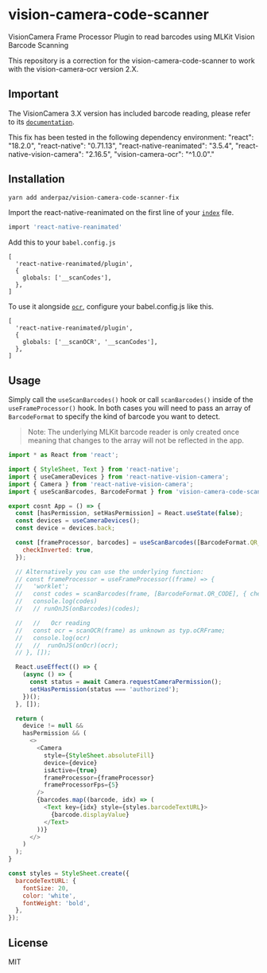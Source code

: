 # vision-camera-code-scanner

VisionCamera Frame Processor Plugin to read barcodes using MLKit Vision Barcode Scanning

This repository is a correction for the vision-camera-code-scanner to work with the vision-camera-ocr version 2.X.

## Important

The VisionCamera 3.X version has included barcode reading, please refer to its [`documentation`]([https://github.com/anderpaz/vision-camera-code-scanner-fix/blob/1409a8afd02328a26e336036493b2d6ef8441359/example/index.tsx#L1](https://react-native-vision-camera.com/docs/guides/code-scanning)).

This fix has been tested in the following dependency environment:
"react": "18.2.0",
"react-native": "0.71.13",
"react-native-reanimated": "3.5.4",
"react-native-vision-camera": "2.16.5",
"vision-camera-ocr": "^1.0.0"."

## Installation

```sh
yarn add anderpaz/vision-camera-code-scanner-fix
```

Import the react-native-reanimated on the first line of your [`index`](https://github.com/anderpaz/vision-camera-code-scanner-fix/blob/1409a8afd02328a26e336036493b2d6ef8441359/example/index.tsx#L1) file.

```sh
import 'react-native-reanimated'
```

Add this to your `babel.config.js`
```
[
  'react-native-reanimated/plugin',
  {
    globals: ['__scanCodes'],
  },
]

```
To use it alongside [`ocr`](https://github.com/aarongrider/vision-camera-ocr), configure your babel.config.js like this.
```
[
  'react-native-reanimated/plugin',
  {
    globals: ['__scanOCR', '__scanCodes'],
  },
]

```
## Usage

Simply call the `useScanBarcodes()` hook or call `scanBarcodes()` inside of the `useFrameProcessor()` hook. In both cases you will need to pass an array of `BarcodeFormat` to specify the kind of barcode you want to detect.

> Note: The underlying MLKit barcode reader is only created once meaning that changes to the array will not be reflected in the app.

```js
import * as React from 'react';

import { StyleSheet, Text } from 'react-native';
import { useCameraDevices } from 'react-native-vision-camera';
import { Camera } from 'react-native-vision-camera';
import { useScanBarcodes, BarcodeFormat } from 'vision-camera-code-scanner';

export cosnt App = () => {
  const [hasPermission, setHasPermission] = React.useState(false);
  const devices = useCameraDevices();
  const device = devices.back;

  const [frameProcessor, barcodes] = useScanBarcodes([BarcodeFormat.QR_CODE], {
    checkInverted: true,
  });

  // Alternatively you can use the underlying function:
  // const frameProcessor = useFrameProcessor((frame) => {
  //   'worklet';
  //   const codes = scanBarcodes(frame, [BarcodeFormat.QR_CODE], { checkInverted: true });
  //   console.log(codes)
  //   // runOnJS(onBarcodes)(codes);

  //   //   Ocr reading
  //   const ocr = scanOCR(frame) as unknown as typ.oCRFrame;
  //   console.log(ocr)
  //   //  runOnJS(onOcr)(ocr);
  // }, []);

  React.useEffect(() => {
    (async () => {
      const status = await Camera.requestCameraPermission();
      setHasPermission(status === 'authorized');
    })();
  }, []);

  return (
    device != null &&
    hasPermission && (
      <>
        <Camera
          style={StyleSheet.absoluteFill}
          device={device}
          isActive={true}
          frameProcessor={frameProcessor}
          frameProcessorFps={5}
        />
        {barcodes.map((barcode, idx) => (
          <Text key={idx} style={styles.barcodeTextURL}>
            {barcode.displayValue}
          </Text>
        ))}
      </>
    )
  );
}

const styles = StyleSheet.create({
  barcodeTextURL: {
    fontSize: 20,
    color: 'white',
    fontWeight: 'bold',
  },
});
```

## License

MIT
